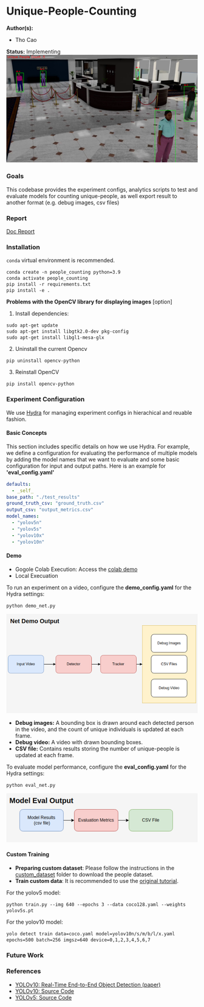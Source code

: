 # Unique-People-Counting
**Author(s):**
* Tho Cao

**Status:** Implementing
![People Counting Output](media/frame_1.png)
### Goals
This codebase provides the experiment configs, analytics scripts to test and evaluate models for counting unique-people, as well export result to another format (e.g. debug images, csv files)
### Report
[Doc Report](https://docs.google.com/document/d/1EiTHYLZ3Glm-0KqSXysIZBPLFRTlHXsQCsbUflOEVsQ/edit?usp=sharing)
### Installation
`conda` virtual environment is recommended. 
```
conda create -n people_counting python=3.9
conda activate people_counting
pip install -r requirements.txt
pip install -e .
```
**Problems with the OpenCV library for displaying images** [option]
1. Install dependencies:
```
sudo apt-get update
sudo apt-get install libgtk2.0-dev pkg-config
sudo apt-get install libgl1-mesa-glx
```
2. Uninstall the current Opencv
```
pip uninstall opencv-python
```
3. Reinstall OpenCV
```
pip install opencv-python
```
### Experiment Configuration
We use [Hydra](https://hydra.cc/) for managing experiment configs in hierachical and reuable fashion. 
#### Basic Concepts
This section includes specific details on how we use Hydra. For example, we define a configuration for evaluating the performance of multiple models by adding the model names that we want to evaluate and some basic configuration for input and output paths. Here is an example for **'eval_config.yaml'**
```yaml
defaults:
  - _self_
base_path: "./test_results"
ground_truth_csv: "ground_truth.csv"
output_csv: "output_metrics.csv"
model_names:
  - "yolov5n"
  - "yolov5s"
  - "yolov10x"
  - "yolov10n"
```
#### Demo
* Gogole Colab Execution: Access the [colab demo](https://colab.research.google.com/drive/1s0N4sLrBQcTm7MYXuGjwRC9QlGCbpWz0?usp=sharing)
* Local Execuation

To run an experiment on a video, configure the **demo_config.yaml** for the Hydra settings:
```
python demo_net.py
```
![Net Demo Output](media/net_demo_output.png)
* **Debug images:** A bounding box is drawn around each detected person in the video, and the count of unique individuals is updated at each frame.
* **Debug video:** A video with drawn bounding boxes.
* **CSV file:** Contains results storing the number of unique-people is updated at each frame.

To evaluate model performance, configure the **eval_config.yaml** for the Hydra settings:
```
python eval_net.py
```
![Model Eval Output](media/model_eval_output.png)
#### Custom Training 
* **Preparing custom dataset**: Please follow the instructions in the [custom_dataset](https://github.com/ThoCao/People-Counting/tree/main/custom_dataset) folder to download the people dataset.
* **Train custom data**: It is recommended to use the [original tutorial](https://docs.ultralytics.com/yolov5/tutorials/train_custom_data/).

For the yolov5 model:
```
python train.py --img 640 --epochs 3 --data coco128.yaml --weights yolov5s.pt
```
For the yolov10 model:
```
yolo detect train data=coco.yaml model=yolov10n/s/m/b/l/x.yaml epochs=500 batch=256 imgsz=640 device=0,1,2,3,4,5,6,7
```
### Future Work

### References
* [YOLOv10: Real-Time End-to-End Object Detection (paper)](https://arxiv.org/abs/2405.14458)
* [YOLOv10: Source Code](https://github.com/THU-MIG/yolov10?tab=readme-ov-file)
* [YOLOv5: Source Code](https://github.com/ultralytics/yolov5)